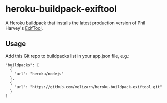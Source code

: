 heroku-buildpack-exiftool
=========================

A Heroku buildpack that installs the latest production version of Phil Harvey's [ExifTool](http://www.sno.phy.queensu.ca/~phil/exiftool/).

Usage
-----

Add this Git repo to buildpacks list in your app.json file, e.g.:
```
"buildpacks": [
  {
    "url": "heroku/nodejs"
  },
  {
    "url": "https://github.com/velizarn/heroku-buildpack-exiftool.git"
  }
]
```
